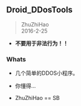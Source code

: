 Droid_DDosTools
----------------

> ZhuZhiHao  
> 2016-2-25  

- **不要用于非法行为！！**

### Whats
- 几个简单的DDOS小程序。
- 你懂得...

- ZhuZhiHao == SB
